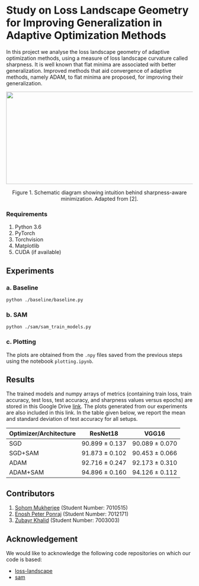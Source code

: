 # Study on Loss Landscape Geometry for Improving Generalization in Adaptive Optimization Methods
In this project we analyse the loss landscape geometry of adaptive optimization methods, using a measure of loss landscape curvature called sharpness. It is well known that flat minima are associated with better generalization. Improved methods that aid convergence of adaptive methods, namely ADAM, to flat minima are proposed, for improving their generalization.

<p align="center">
  <img width="600" height="250" src="https://user-images.githubusercontent.com/21705597/175521022-a43d5c96-c474-4105-91ed-370f7a60cd0d.png">
</p>

<p align = "center">
Figure 1. Schematic diagram showing intuition behind sharpness-aware minimization. Adapted from [2].
</p>

### Requirements
1. Python 3.6
2. PyTorch
3. Torchvision
4. Matplotlib
5. CUDA (if available)


## Experiments

### a. Baseline
```
python ./baseline/baseline.py
```

### b. SAM
```
python ./sam/sam_train_models.py
```

### c. Plotting
The plots are obtained from the `.npy` files saved from the previous steps using the notebook `plotting.ipynb`.

## Results

The trained models and numpy arrays of metrics (containing train loss, train accuracy, test loss, test accuracy, and sharpness values versus epochs) are stored in this Google Drive [link](https://drive.google.com/drive/folders/1OHBn2H5YkTv_3-dH91hsj9mdSPdAUFhV?usp=sharing). The plots generated from our experiments are also included in this link. In the table given below, we report the mean and standard deviation of test accuracy for all setups.

| Optimizer/Architecture | ResNet18 | VGG16 |
|---|---|---|
| SGD | 90.899 $\pm$ 0.137 | 90.089 $\pm$ 0.070 |
| SGD+SAM | 91.873 $\pm$ 0.102 | 90.453 $\pm$ 0.066 |
| ADAM | 92.716 $\pm$ 0.247 | 92.173 $\pm$ 0.310 |
| ADAM+SAM | 94.896 $\pm$ 0.160 | 94.126 $\pm$ 0.112 |

## Contributors
1. [Sohom Mukherjee](https://github.com/mukherjeesohom) (Student Number: 7010515)
2. [Enosh Peter Ponraj](https://github.com/Enosh-P) (Student Number: 7012171)
3. [Zubayr Khalid](https://github.com/zubayr1) (Student Number: 7003003)


## Acknowledgement
We would like to acknowledge the following code repositories on which our code is based:

- [loss-landscape](https://github.com/tomgoldstein/loss-landscape)
- [sam](https://github.com/davda54/sam)

